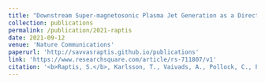 ```yaml
---
title: "Downstream Super-magnetosonic Plasma Jet Generation as a Direct Consequence of Shock Reformation"
collection: publications
permalink: /publication/2021-raptis
date: 2021-09-12
venue: 'Nature Communications'
paperurl: 'http://savvasraptis.github.io/publications'
link: 'https://www.researchsquare.com/article/rs-711807/v1'
citation: '<b>Raptis, S.</b>, Karlsson, T., Vaivads, A., Pollock, C., Plaschke, F., Johlander, A., Trollvik, H., & Lindqvist, P.-A. (2021). Downstream Super-magnetosonic Plasma Jet Generation as a Direct Consequence of Shock Reformation. Nature Communications (<b> under review </b> – Preprint available online: https://www.researchsquare.com/article/rs-711807/v1 )'
---
```


